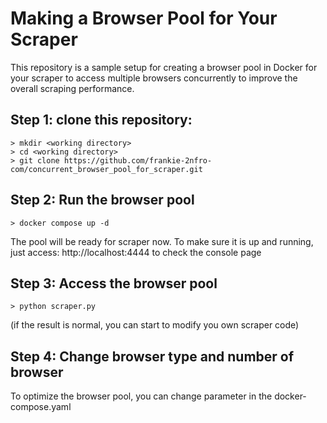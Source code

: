 # Making a Browser Pool for Your Scraper
This repository is a sample setup for creating a browser pool in Docker for your scraper to access multiple browsers concurrently to improve the overall scraping performance. 

## Step 1: clone this repository:
```
> mkdir <working directory>
> cd <working directory>
> git clone https://github.com/frankie-2nfro-com/concurrent_browser_pool_for_scraper.git
```

## Step 2: Run the browser pool
```
> docker compose up -d
```
The pool will be ready for scraper now. To make sure it is up and running, just access: http://localhost:4444 to check the console page

## Step 3: Access the browser pool 
```
> python scraper.py
```
(if the result is normal, you can start to modify you own scraper code)

## Step 4: Change browser type and number of browser
To optimize the browser pool, you can change parameter in the docker-compose.yaml

